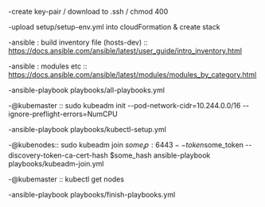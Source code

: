 
-create key-pair / download to .ssh / chmod 400

-upload setup/setup-env.yml into cloudFormation & create stack

-ansible : build inventory file (hosts-dev) :: https://docs.ansible.com/ansible/latest/user_guide/intro_inventory.html

-ansible : modules etc :: https://docs.ansible.com/ansible/latest/modules/modules_by_category.html

-ansible-playbook playbooks/all-playbooks.yml

-@kubemaster :: sudo kubeadm init --pod-network-cidr=10.244.0.0/16 --ignore-preflight-errors=NumCPU

-ansible-playbook playbooks/kubectl-setup.yml

-@kubenodes:: sudo kubeadm join $some_ip:6443 --token$some_token --discovery-token-ca-cert-hash $some_hash
    ansible-playbook playbooks/kubeadm-join.yml
    
-@kubemaster :: kubectl get nodes

-ansible-playbook playbooks/finish-playbooks.yml

